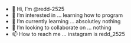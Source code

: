 - 👋 Hi, I’m @redd-2525
- 👀 I’m interested in ... learning how to program
- 🌱 I’m currently learning ... absolutley nothing
- 💞️ I’m looking to collaborate on ... nothing
- 📫 How to reach me ... instagram is redd_2525

<!---
redd-2525/redd-2525 is a ✨ special ✨ repository because its `README.md` (this file) appears on your GitHub profile.
You can click the Preview link to take a look at your changes.
--->
